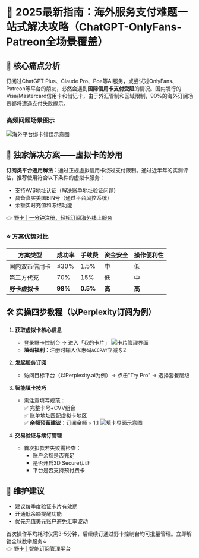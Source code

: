 # 🚀 2025最新指南：海外服务支付难题一站式解决攻略（ChatGPT-OnlyFans-Patreon全场景覆盖）

## 📌 核心痛点分析
订阅过ChatGPT Plus、Claude Pro、Poe等AI服务，或尝试过OnlyFans、Patreon等平台的朋友，必然会遇到**国际信用卡支付受阻**的情况。国内发行的Visa/Mastercard信用卡和借记卡，由于外汇管制和区域限制，90%的海外订阅场景都将遭遇支付失败提示。

### 高频问题场景图示
![海外平台绑卡错误示意图](https://bbtdd.com/wp-content/uploads/img/1747036089750.webp)

## 🔑 独家解决方案——虚拟卡的妙用
**订阅类平台通用解法**：通过正规虚拟信用卡绕过支付限制。通过近半年的实测评估，推荐使用符合以下条件的虚拟卡服务：
- 支持AVS地址认证（解决账单地址验证问题）
- 具备真实美国BIN号（通过平台风控系统）
- 余额实时充值和冻结功能

👉 [野卡 | 一分钟注册，轻松订阅海外线上服务](https://bbtdd.com/yeka)

### ⭐️ 方案优势对比
| 方案类型       | 成功率 | 手续费 | 资金安全 | 操作便利性 |
|----------------|--------|--------|----------|------------|
| 国内双币信用卡 | ≤30%   | 1.5%   | 中       | 低         |
| 第三方代充     | 70%    | 15%    | 低       | 中         |
| **野卡虚拟卡** | **98%** | **0.5%** | **高** | **高**     |

## 🛠 实操四步教程（以Perplexity订阅为例）
1. **获取虚拟卡核心信息**
   - 登录野卡控制台 → 进入「我的卡片」
   ![卡片管理界面](https://bbtdd.com/wp-content/uploads/img/157349585713.webp)
   - **填码福利**：注册时输入优惠码`ACCPAY`立减＄2

2. **发起服务订阅**
   - 访问目标平台（以Perplexity.ai为例）→ 点击"Try Pro" → 选择套餐层级
 
3. **智能填卡技巧**
   - 需注意填写规范：  
     ✅ 完整卡号+CVV组合  
     ✅ 账单地址匹配虚拟卡地区  
     ✅ **余额预留建议**：订阅金额 × 1.1
   ![填卡界面示意图](https://bbtdd.com/wp-content/uploads/img/2863589322968096.webp)

4. **交易验证与续订管理**
   - 首次扣款若失败需检查：
     - 账户余额是否充足
     - 是否开启3D Secure认证
     - 平台是否支持预付费卡

## 📝 维护建议
- 建议每季度验证卡片有效期
- 开通低余额提醒功能
- 优先充值美元账户避免汇率波动

首次操作平均耗时仅需3-5分钟，后续续订通过野卡控制台均可批量管理。立即解锁全球数字服务↓  
👉 [野卡 | 智能订阅管理平台](https://bbtdd.com/yeka)